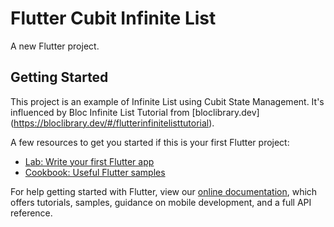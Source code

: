 # Flutter Cubit Infinite List

A new Flutter project.

## Getting Started

This project is an example of Infinite List using Cubit State Management.
It's influenced by Bloc Infinite List Tutorial from [bloclibrary.dev] (https://bloclibrary.dev/#/flutterinfinitelisttutorial).

A few resources to get you started if this is your first Flutter project:

- [Lab: Write your first Flutter app](https://flutter.dev/docs/get-started/codelab)
- [Cookbook: Useful Flutter samples](https://flutter.dev/docs/cookbook)

For help getting started with Flutter, view our
[online documentation](https://flutter.dev/docs), which offers tutorials,
samples, guidance on mobile development, and a full API reference.
